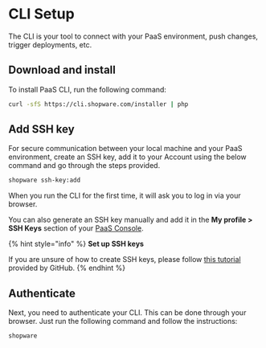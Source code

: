 # CLI Setup

The CLI is your tool to connect with your PaaS environment, push changes, trigger deployments, etc.

## Download and install

To install PaaS CLI, run the following command:

```sh
curl -sfS https://cli.shopware.com/installer | php
```

## Add SSH key

For secure communication between your local machine and your PaaS environment, create an SSH key, add it to your Account using the below command and go through the steps provided.

```sh
shopware ssh-key:add
```

When you run the CLI for the first time, it will ask you to log in via your browser.

You can also generate an SSH key manually and add it in the **My profile > SSH Keys** section of your [PaaS Console](https://console.shopware.com/).

{% hint style="info" %}
**Set up SSH keys**

If you are unsure of how to create SSH keys, please follow [this tutorial](https://docs.github.com/en/authentication/connecting-to-github-with-ssh/generating-a-new-ssh-key-and-adding-it-to-the-ssh-agent) provided by GitHub.
{% endhint %}

## Authenticate

Next, you need to authenticate your CLI. This can be done through your browser. Just run the following command and follow the instructions:

```sh
shopware
```
